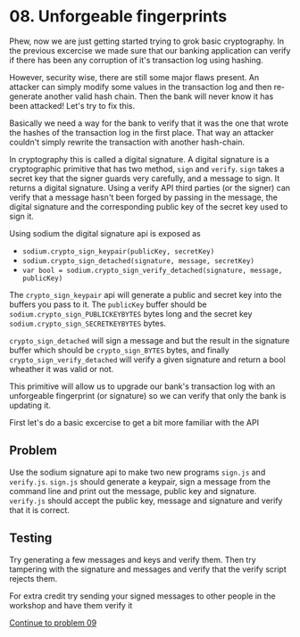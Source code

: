 # 08. Unforgeable fingerprints

Phew, now we are just getting started trying to grok basic cryptography.
In the previous excercise we made sure that our banking application can verify if there has been any corruption of it's transaction log using hashing.

However, security wise, there are still some major flaws present. An attacker can simply modify some values in the transaction log and then re-generate another valid hash chain. Then the bank will never know it has been attacked! Let's try to fix this.

Basically we need a way for the bank to verify that it was the one that wrote the hashes of the transaction log in the first place. That way an attacker couldn't simply rewrite the transaction with another hash-chain.

In cryptography this is called a digital signature. A digital signature is a cryptographic primitive that has two method, `sign` and `verify`. `sign` takes a secret key that the signer guards very carefully, and a message to sign. It returns a digital signature. Using a verify API third parties (or the signer) can verify that a message hasn't been forged by passing in the message, the digital signature and the corresponding public key of the secret key used to sign it.

Using sodium the digital signature api is exposed as

* `sodium.crypto_sign_keypair(publicKey, secretKey)`
* `sodium.crypto_sign_detached(signature, message, secretKey)`
* `var bool = sodium.crypto_sign_verify_detached(signature, message, publicKey)`

The `crypto_sign_keypair` api will generate a public and secret key into the buffers you pass to it.
The `publicKey` buffer should be `sodium.crypto_sign_PUBLICKEYBYTES` bytes long and the secret key `sodium.crypto_sign_SECRETKEYBYTES` bytes.

`crypto_sign_detached` will sign a message and but the result in the signature buffer which should be `crypto_sign_BYTES` bytes, and finally `crypto_sign_verify_detached` will verify a given signature and return a bool wheather it was valid or not.

This primitive will allow us to upgrade our bank's transaction log with an unforgeable fingerprint (or signature) so we can verify that only the bank is updating it.

First let's do a basic excercise to get a bit more familiar with the API

## Problem

Use the sodium signature api to make two new programs `sign.js` and `verify.js`.
`sign.js` should generate a keypair, sign a message from the command line and print out
the message, public key and signature. `verify.js` should accept the public key, message and signature and verify that it is correct.

## Testing

Try generating a few messages and keys and verify them. Then try tampering with the signature and messages
and verify that the verify script rejects them.

For extra credit try sending your signed messages to other people in the workshop and have them verify it

[Continue to problem 09](09.md)
